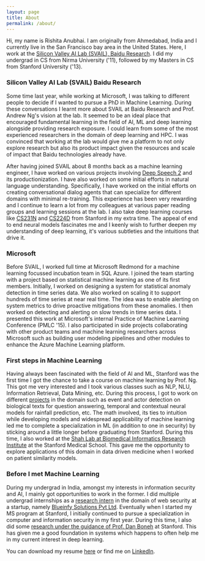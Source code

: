 ```yaml
---
layout: page
title: About
permalink: /about/
---
```


Hi, my name is Rishita Anubhai. I am originally from Ahmedabad, India and I currently live in the San Francisco bay area in the United States. Here, I work at the [Silicon Valley AI Lab (SVAIL), Baidu Research](http://research.baidu.com/silicon-valley-ai-lab/). I did my undergrad in CS from Nirma University ('11), followed by my Masters in CS from Stanford University ('13).

### Silicon Valley AI Lab (SVAIL) Baidu Research

Some time last year, while working at Microsoft, I was talking to different people to decide if I wanted to pursue a PhD in Machine Learning. During these conversations I learnt more about SVAIL at Baidu Research and Prof. Andrew Ng's vision at the lab. It seemed to be an ideal place that encouraged fundamental learning in the field of AI, ML and deep learning alongside providing research exposure. I could learn from some of the most experienced researchers in the domain of deep learning and HPC. I was convinced that working at the lab would give me a platform to not only explore research but also its product impact given the resources and scale of impact that Baidu technologies already have.

After having joined SVAIL about 8 months back as a machine learning engineer, I have worked on various projects involving [Deep Speech 2](http://arxiv.org/abs/1512.02595) and its productionization. I have also worked on some initial efforts in natural language understanding. Specifically, I have worked on the initial efforts on creating conversational dialog agents that can specialize for different domains with minimal re-training. This experience has been very rewarding and I continue to learn a lot from my colleagues at various paper reading groups and learning sessions at the lab. I also take deep learning courses like [CS231N](http://cs231n.stanford.edu/syllabus.html) and [CS224D](http://cs224d.stanford.edu/) from Stanford in my extra time. The appeal of end to end neural models fascinates me and I keenly wish to further deepen my understanding of deep learning, it's various subtleties and the intuitions that drive it.

### Microsoft

Before SVAIL, I worked full time at Microsoft Redmond for a machine learning focussed incubation team in SQL Azure. I joined the team starting with a project based on statistical machine learning as one of its first members. Initially, I worked on designing a system for statistical anomaly detection in time series data. We also worked on scaling it to support hundreds of time series at near real time. The idea was to enable alerting on system metrics to drive proactive mitigations from these anomalies. I then worked on detecting and alerting on slow trends in time series data. I presented this work at Microsoft's internal Practice of Machine Learning Conference (PMLC '15). I also participated in side projects collaborating with other product teams and machine learning researchers across Microsoft such as building user modeling pipelines and other modules to enhance the Azure Machine Learning platform.

### First steps in Machine Learning

Having always been fascinated with the field of AI and ML, Stanford was the first time I got the chance to take a course on machine learning by Prof. Ng. This got me very interested and I took various classes such as NLP, NLU, Information Retrieval, Data Mining, etc. During this process, I got to work on different [projects](https://www.linkedin.com/in/rishitaa#background-projects) in the domain such as event and actor detection on biological texts for question answering, temporal and contextual neural models for rainfall prediction, etc. The math involved, its ties to intuition while developing models and widespread applicability of machine learning led me to complete a specialization in ML (in addition to one in security) by sticking around a little longer before graduating from Stanford. During this time, I also worked at the [Shah Lab at Biomedical Informatics Research Institute](http://bmir.stanford.edu/research/shahlab.html) at the Stanford Medical School. This gave me the opportunity to explore applications of this domain in data driven medicine when I worked on patient similarity models.

### Before I met Machine Learning

During my undergrad in India, amongst my interests in information security and AI, I mainly got opportunities to work in the former. I did multiple undergrad internships as a [research intern](https://www.linkedin.com/in/rishitaa#experience-320906555) in the domain of web security at a startup, namely [Blueinfy Solutions Pvt Ltd](http://www.blueinfy.com/). Eventually when I started my MS program at Stanford, I initially continued to pursue a specialization in computer and information security in my first year. During this time, I also did some [research under the guidance of Prof. Dan Boneh](http://crypto.stanford.edu/~dabo/pubs/abstracts/ssl-client-bugs.html) at Stanford. This has given me a good foundation in systems which happens to often help me in my current interest in deep learning.

You can download my resume [here](/rishita-resume-april-2016.pdf) or find me on [LinkedIn](https://www.linkedin.com/in/rishitaa).
